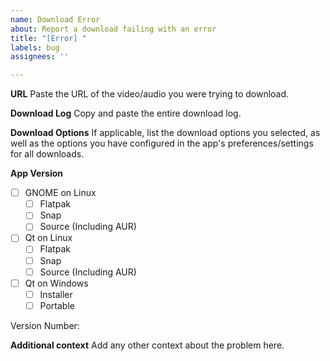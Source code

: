 ```yaml
---
name: Download Error
about: Report a download failing with an error
title: "[Error] "
labels: bug
assignees: ''

---
```


**URL**
Paste the URL of the video/audio you were trying to download.

**Download Log**
Copy and paste the entire download log.

**Download Options**
If applicable, list the download options you selected, as well as the options you have configured in the app's preferences/settings for all downloads.

**App Version**
- [ ] GNOME on Linux
    - [ ] Flatpak
    - [ ] Snap
    - [ ] Source (Including AUR)
- [ ] Qt on Linux
    - [ ] Flatpak
    - [ ] Snap
    - [ ] Source (Including AUR)
- [ ] Qt on Windows
    - [ ] Installer
    - [ ] Portable

Version Number: 

**Additional context**
Add any other context about the problem here.
